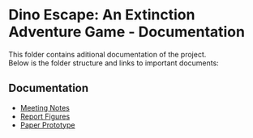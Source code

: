 # Dino Escape: An Extinction Adventure Game - Documentation

This folder contains aditional documentation of the project. </br>
Below is the folder structure and links to important documents:

## Documentation
- [Meeting Notes](./meeting_notes/)
- [Report Figures](./other_docs)
- [Paper Prototype](./paper_prototype)
